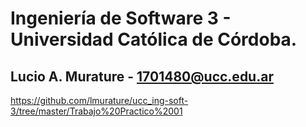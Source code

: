 # Ingeniería de Software 3 - Universidad Católica de Córdoba.

## Lucio A. Murature - 1701480@ucc.edu.ar

https://github.com/lmurature/ucc_ing-soft-3/tree/master/Trabajo%20Practico%2001
